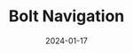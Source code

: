 ---  
layout: startup_page  
title: "Bolt Navigation"  
id: "boltnav.com"  
permalink: "/boltnavigationboltnav.com01172024/"  
website: "https://www.boltnav.com"  
funding_round: "Series B"  
funding_amount: ""  
investors: "Grand Oaks Capital, Impact Capital of New York"  
about: "Bolt Navigation develops handheld surgical navigation systems. Their iOS-based system offers exceptional accuracy, cost-effectiveness, reduced radiation exposure, and seamless integration with existing surgical workflows. The company aims to make cutting-edge navigation available to surgeons globally."  
markets: "Medtech, Healthcare, Medical Device"  
hq: "Concord, Massachusetts, United States"  
founded_year: "2018"  
linkedin: "https://www.linkedin.com/company/bolt-nav"  
twitter: ""  
instagram: ""  
facebook: ""  
crunchbase: "https://www.crunchbase.com/organization/bolt-4730"  
pitchbook: ""  

date_display: "17-Jan-2024"  
date: "2024-01-17"

# SEO Optimization  
meta_title: "Bolt Navigation - Series B"  
meta_description: "Bolt Navigation, Bolt Navigation develops handheld surgical navigation systems. Their iOS-based system offers exceptional accuracy, cost-effectiveness, reduced radiati..."  
meta_keywords: "Bolt Navigation, Medtech, Healthcare, Medical Device, Series B funding"  
canonical_url: "https://startup.projectstartups.com/boltnavigationboltnav.com01172024/"  
---